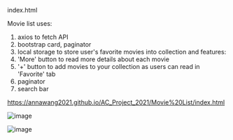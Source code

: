 index.html

Movie list uses:
  1. axios to fetch API
  2. bootstrap card, paginator
  3. local storage to store user's favorite movies into collection
and features:
  1. 'More' button to read more details about each movie
  2. '+' button to add movies to your collection as users can read in 'Favorite' tab
  3. paginator
  4. search bar 
  
  https://annawang2021.github.io/AC_Project_2021/Movie%20List/index.html
  
  ![image](https://user-images.githubusercontent.com/77376405/120076869-494b3080-c0da-11eb-8990-4babc61994a7.png)

  ![image](https://user-images.githubusercontent.com/77376405/120076878-59631000-c0da-11eb-978c-c4d10136df20.png)
  
  

  

